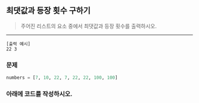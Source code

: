 ## 최댓값과 등장 횟수 구하기

> 주어진 리스트의 요소 중에서 최댓값과 등장 횟수를 출력하시오.

---

```
[출력 예시]
22 3
```

### 문제
```python
numbers = [7, 10, 22, 7, 22, 22, 100, 100]
```

### 아래에 코드를 작성하시오.
```python

```